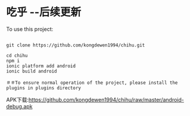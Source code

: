 # 吃乎 --后续更新

To use this project:

```shell

git clone https://github.com/kongdewen1994/chihu.git

cd chihu
npm i
ionic platform add android
ionic build android

＃＃To ensure normal operation of the project, please install the plugins in plugins directory

```

APK下载:https://github.com/kongdewen1994/chihu/raw/master/android-debug.apk
